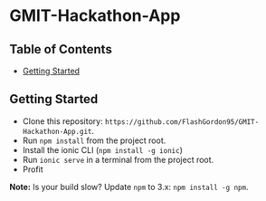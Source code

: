 # GMIT-Hackathon-App

## Table of Contents
 - [Getting Started](#getting-started)


## Getting Started

* Clone this repository: `https://github.com/FlashGordon95/GMIT-Hackathon-App.git`.
* Run `npm install` from the project root.
* Install the ionic CLI (`npm install -g ionic`)
* Run `ionic serve` in a terminal from the project root.
* Profit

**Note:** Is your build slow? Update `npm` to 3.x: `npm install -g npm`.
